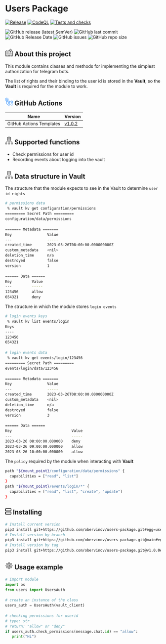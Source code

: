 # Users Package
[![Release](https://github.com/obervinov/users-package/actions/workflows/release.yml/badge.svg)](https://github.com/obervinov/users-package/actions/workflows/release.yml)
[![CodeQL](https://github.com/obervinov/users-package/actions/workflows/github-code-scanning/codeql/badge.svg)](https://github.com/obervinov/users-package/actions/workflows/github-code-scanning/codeql)
[![Tests and checks](https://github.com/obervinov/users-package/actions/workflows/tests.yml/badge.svg?branch=main&event=pull_request)](https://github.com/obervinov/users-package/actions/workflows/tests.yml)

![GitHub release (latest SemVer)](https://img.shields.io/github/v/release/obervinov/users-package?style=for-the-badge)
![GitHub last commit](https://img.shields.io/github/last-commit/obervinov/users-package?style=for-the-badge)
![GitHub Release Date](https://img.shields.io/github/release-date/obervinov/users-package?style=for-the-badge)
![GitHub issues](https://img.shields.io/github/issues/obervinov/users-package?style=for-the-badge)
![GitHub repo size](https://img.shields.io/github/repo-size/obervinov/users-package?style=for-the-badge)

## <img src="https://github.com/obervinov/_templates/blob/main/icons/book.png" width="25" title="about"> About this project
This module contains classes and methods for implementing the simplest authorization for telegram bots.

The list of rights and their binding to the user id is stored in the **Vault**, so the **Vault** is required for the module to work.

## <img src="https://github.com/obervinov/_templates/blob/main/icons/github-actions.png" width="25" title="github-actions"> GitHub Actions
| Name  | Version |
| ------------------------ | ----------- |
| GitHub Actions Templates | [v1.0.2](https://github.com/obervinov/_templates/tree/v1.0.2) |


## <img src="https://github.com/obervinov/_templates/blob/main/icons/requirements.png" width="25" title="functions"> Supported functions
- Check permissions for user id
- Recording events about logging into the vault

## <img src="https://github.com/obervinov/_templates/blob/main/icons/requirements.png" width="25" title="functions"> Data structure in Vault
The structure that the module expects to see in the Vault to determine `user id rights`
```bash
# permissions data
 % vault kv get configuration/permissions
========= Secret Path =========
configuration/data/permissions

======= Metadata =======
Key                Value
---                -----
created_time       2023-03-26T08:00:00.000000000Z
custom_metadata    <nil>
deletion_time      n/a
destroyed          false
version            1

====== Data ======
Key         Value
---         -----
123456      allow
654321      deny
```

The structure in which the module stores `login events`
```bash
# login events keys
 % vault kv list events/login
Keys
----
123456
654321

# login events data
 % vault kv get events/login/123456
========= Secret Path =========
events/login/data/123456

======= Metadata =======
Key                Value
---                -----
created_time       2023-03-26T08:00:00.000000000Z
custom_metadata    <nil>
deletion_time      n/a
destroyed          false
version            3

====== Data ======
Key                           Value
---                           -----
2023-03-26 08:00:00.000000    deny
2023-03-26 09:00:00.000000    allow
2023-03-26 10:00:00.000000    allow
```


The `policy` required by the module when interacting with **Vault**
```bash
path "${mount_point}/configuration/data/permissions" {
  capabilities = ["read", "list"]
}
path "${mount_point}/events/login/*" {
  capabilities = ["read", "list", "create", "update"]
}

```

## <img src="https://github.com/obervinov/_templates/blob/main/icons/stack2.png" width="20" title="install"> Installing
```bash
# Install current version
pip3 install git+https://github.com/obervinov/users-package.git#egg=users
# Install version by branch
pip3 install git+https://github.com/obervinov/users-package.git@main#egg=users
# Install version by tag
pip3 install git+https://github.com/obervinov/users-package.git@v1.0.0#egg=users
```

## <img src="https://github.com/obervinov/_templates/blob/main/icons/config.png" width="25" title="usage"> Usage example
```python
# import module
import os
from users import UsersAuth

# create an instance of the class
users_auth = UsersAuth(vault_client)

# checking permissions for userid
# type: str
# return: "allow" or "deny"
if users_auth.check_permissions(message.chat.id) == "allow":
   print("Hi")
```
